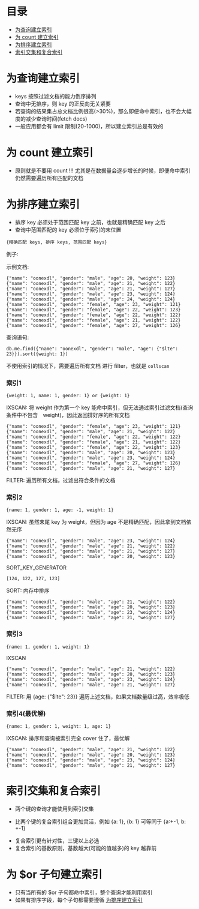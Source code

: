目录
=================

+ [为查询建立索引](#为查询建立索引)
+ [为 count 建立索引](#为-count-建立索引)
+ [为排序建立索引](#为排序建立索引)
+ [索引交集和复合索引](#索引交集和复合索引)

# 为查询建立索引

+ keys 按照过滤文档的能力倒序排列
+ 查询中无排序，则 key 的正反向无关紧要
+ 若查询的结果集占总文档比例很高(>30%)，那么即便命中索引，也不会大幅度的减少查询时间(fetch docs)
+ 一般应用都会有 limit 限制(20-1000)，所以建立索引总是有效的

# 为 count 建立索引

+ 原则就是不要用 count !!! 尤其是在数据量会逐步增长的时候，即便命中索引仍然需要遍历所有匹配的文档

# 为排序建立索引

- 排序 key 必须处于范围匹配 key 之前，也就是精确匹配 key 之后
- 查询中范围匹配的 key 必须位于索引的末位置

```
{精确匹配 keys, 排序 keys, 范围匹配 keys}
```

例子:

示例文档:
```
{"name": "oonexdl", "gender": "male", "age": 20, "weight": 123}
{"name": "oonexdl", "gender": "male", "age": 21, "weight": 122}
{"name": "oonexdl", "gender": "male", "age": 21, "weight": 127}
{"name": "oonexdl", "gender": "male", "age": 23, "weight": 124}
{"name": "oonexdl", "gender": "male", "age": 24, "weight": 124}
{"name": "oonexdl", "gender": "female", "age": 23, "weight": 121}
{"name": "oonexdl", "gender": "female", "age": 22, "weight": 123}
{"name": "oonexdl", "gender": "female", "age": 22, "weight": 122}
{"name": "oonexdl", "gender": "female", "age": 21, "weight": 122}
{"name": "oonexdl", "gender": "female", "age": 27, "weight": 126}
```

查询语句:
```
db.me.find({"name": "oonexdl", "gender": "male", "age": {"$lte": 23}}).sort({weight: 1})
```

不使用索引的情况下，需要遍历所有文档 进行 filter，也就是 `collscan`

### 索引1

```
{weight: 1, name: 1, gender: 1} or {weight: 1}
```
IXSCAN: 将 weight 作为第一个 key 能命中索引，但无法通过索引过滤文档(查询条件中不包含　weight)，因此返回排好序的所有文档

```
{"name": "oonexdl", "gender": "female", "age": 23, "weight": 121}
{"name": "oonexdl", "gender": "male", "age": 21, "weight": 122}
{"name": "oonexdl", "gender": "female", "age": 22, "weight": 122}
{"name": "oonexdl", "gender": "female", "age": 21, "weight": 122}
{"name": "oonexdl", "gender": "female", "age": 22, "weight": 123}
{"name": "oonexdl", "gender": "male", "age": 20, "weight": 123}
{"name": "oonexdl", "gender": "male", "age": 23, "weight": 124}
{"name": "oonexdl", "gender": "female", "age": 27, "weight": 126}
{"name": "oonexdl", "gender": "male", "age": 21, "weight": 127}
```

FILTER: 遍历所有文档，过滤出符合条件的文档

### 索引2

```
{name: 1, gender: 1, age: -1, weight: 1}
```

IXSCAN: 虽然末尾 key 为 weight，但因为 age 不是精确匹配，因此拿到文档依然无序

```
{"name": "oonexdl", "gender": "male", "age": 23, "weight": 124}
{"name": "oonexdl", "gender": "male", "age": 21, "weight": 122}
{"name": "oonexdl", "gender": "male", "age": 21, "weight": 127}
{"name": "oonexdl", "gender": "male", "age": 20, "weight": 123}
```

SORT_KEY_GENERATOR

```
[124, 122, 127, 123]
```

SORT: 内存中排序

```
{"name": "oonexdl", "gender": "male", "age": 21, "weight": 122}
{"name": "oonexdl", "gender": "male", "age": 20, "weight": 123}
{"name": "oonexdl", "gender": "male", "age": 23, "weight": 124}
{"name": "oonexdl", "gender": "male", "age": 21, "weight": 127}
```

### 索引3

```
{name: 1, gender: 1, weight: 1}
```

IXSCAN

```
{"name": "oonexdl", "gender": "male", "age": 21, "weight": 122}
{"name": "oonexdl", "gender": "male", "age": 20, "weight": 123}
{"name": "oonexdl", "gender": "male", "age": 23, "weight": 124}
{"name": "oonexdl", "gender": "male", "age": 21, "weight": 127}
```

FILTER: 用 {age: {"$lte": 23}} 遍历上述文档，如果文档数量级过高，效率极低

### 索引4(最优解)

```
{name: 1, gender: 1, weight: 1, age: 1}
```

IXSCAN: 排序和查询被索引完全 cover 住了，最优解

```
{"name": "oonexdl", "gender": "male", "age": 21, "weight": 122}
{"name": "oonexdl", "gender": "male", "age": 20, "weight": 123}
{"name": "oonexdl", "gender": "male", "age": 23, "weight": 124}
{"name": "oonexdl", "gender": "male", "age": 21, "weight": 127}
```

# 索引交集和复合索引

- 两个键的查询才能使用到索引交集
 * 比两个键的复合索引组合更加灵活，例如 {a: 1}, {b: 1} 可等同于 {a:+-1, b: +-1}

- 复合索引更有针对性，三键以上必选
- 复合索引的基数原则，基数越大(可能的值越多)的 key 越靠前

# 为 $or 子句建立索引

+ 只有当所有的 $or 子句都命中索引，整个查询才能利用索引
+ 如果有排序字段，每个子句都需要遵循 [为排序建立索引](#为排序建立索引)
